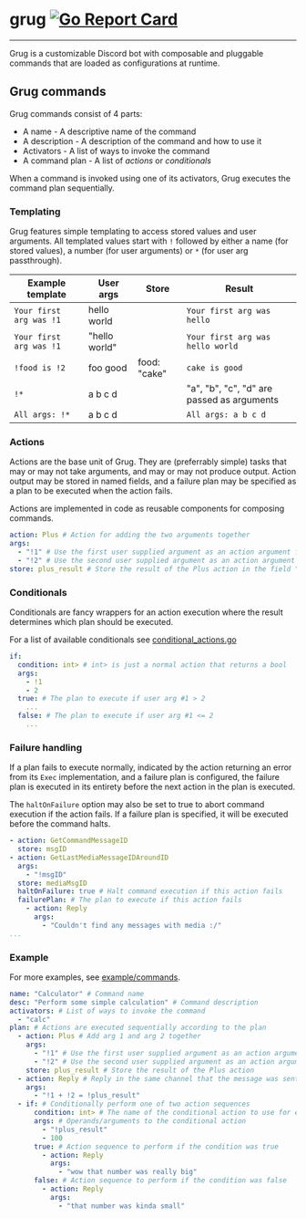 # grug [![Go Report Card](https://goreportcard.com/badge/github.com/halworsen/grug)](https://goreportcard.com/report/github.com/halworsen/grug)

___

Grug is a customizable Discord bot with composable and pluggable commands that are loaded as configurations at runtime.

## Grug commands

Grug commands consist of 4 parts:

* A name - A descriptive name of the command
* A description - A description of the command and how to use it
* Activators - A list of ways to invoke the command
* A command plan - A list of *actions* or *conditionals*

When a command is invoked using one of its activators, Grug executes the command plan sequentially.

### Templating

Grug features simple templating to access stored values and user arguments. All templated values start with `!` followed by either a name (for stored values), a number (for user arguments) or `*` (for user arg passthrough).

| Example template | User args | Store | Result |
|------------------|-----------|-------|--------|
| `Your first arg was !1`| hello world | | `Your first arg was hello` |
| `Your first arg was !1`| "hello world" | | `Your first arg was hello world` |
| `!food is !2` | foo good | food: "cake" | `cake is good` |
|`!*` | a b c d | | "a", "b", "c", "d" are passed as arguments |
|`All args: !*` | a b c d | | `All args: a b c d` |

### Actions

Actions are the base unit of Grug. They are (preferrably simple) tasks that may or may not take arguments, and may or may not produce output. Action output may be stored in named fields, and a failure plan may be specified as a plan to be executed when the action fails.

Actions are implemented in code as reusable components for composing commands.

```yaml
action: Plus # Action for adding the two arguments together
args:
  - "!1" # Use the first user supplied argument as an action argument for Plus
  - "!2" # Use the second user supplied argument as an action argument for Plus
store: plus_result # Store the result of the Plus action in the field "plus_result"
```

### Conditionals

Conditionals are fancy wrappers for an action execution where the result determines which plan should be executed.

For a list of available conditionals see [conditional_actions.go](./conditional_actions.go)

```yaml
if:
  condition: int> # int> is just a normal action that returns a bool
  args:
    - !1
    - 2
  true: # The plan to execute if user arg #1 > 2
    ...
  false: # The plan to execute if user arg #1 <= 2
    ...
```

### Failure handling

If a plan fails to execute normally, indicated by the action returning an error from its `Exec` implementation, and a failure plan is configured, the failure plan is executed in its entirety before the next action in the plan is executed.

The `haltOnFailure` option may also be set to true to abort command execution if the action fails. If a failure plan is specified, it will be executed before the command halts.

```yaml
- action: GetCommandMessageID
  store: msgID
- action: GetLastMediaMessageIDAroundID
  args:
    - "!msgID"
  store: mediaMsgID
  haltOnFailure: true # Halt command execution if this action fails
  failurePlan: # The plan to execute if this action fails
    - action: Reply
      args:
        - "Couldn't find any messages with media :/"
...
```

### Example

For more examples, see [example/commands](./example/commands).

```yaml
name: "Calculator" # Command name
desc: "Perform some simple calculation" # Command description
activators: # List of ways to invoke the command
  - "calc"
plan: # Actions are executed sequentially according to the plan
  - action: Plus # Add arg 1 and arg 2 together
    args:
      - "!1" # Use the first user supplied argument as an action argument for Plus
      - "!2" # Use the second user supplied argument as an action argument for Plus
    store: plus_result # Store the result of the Plus action
  - action: Reply # Reply in the same channel that the message was sent from
    args:
      - "!1 + !2 = !plus_result"
  - if: # Conditionally perform one of two action sequences
      condition: int> # The name of the conditional action to use for evaluating the condition
      args: # Operands/arguments to the conditional action
        - "!plus_result"
        - 100
      true: # Action sequence to perform if the condition was true
        - action: Reply
          args:
            - "wow that number was really big"
      false: # Action sequence to perform if the condition was false
        - action: Reply
          args:
            - "that number was kinda small"
```
